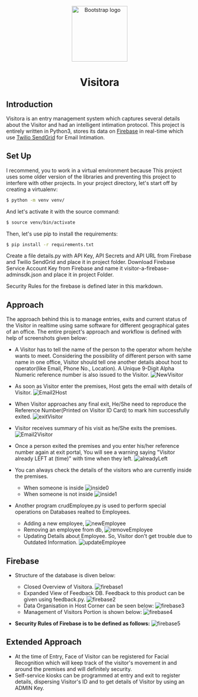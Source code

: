 <p align="center">
  <a href="https://github.com/merrcury/visitora/">
    <img src="https://raw.githubusercontent.com/merrcury/visitora/master/screenshots/Logo.png" alt="Bootstrap logo" width="150" height="150">
  </a>
</p>
<h1 align="center">Visitora</h1>

## Introduction
Visitora is an entry management system which captures several details about the Visitor and had an intelligent intimation protocol. This project is entirely written in Python3, stores its data on [Firebase](https://firebase.google.com/) in real-time which use [Twilio SendGrid](https://sendgrid.com/) for Email Intimation. 

## Set Up
I recommend, you to work in a virtual environment because This project uses some older version of the libraries and preventing this project to interfere with other projects. In your project directory, let's start off by creating a virtualenv:
``` bash 
$ python -m venv venv/
```
And let's activate it with the source command:
``` bash
$ source venv/bin/activate
```
Then, let's use pip to install the requirements:
``` bash
$ pip install -r requirements.txt
```
Create a file details.py with API Key, API Secrets and API URL from Firebase and Twilio SendGrid and place it in project folder. Download Firebase Service Account Key from Firebase and name it visitor-a-firebase-adminsdk.json and place it in project Folder.

Security Rules for the firebase is defined later in this markdown. 

## Approach 
The approach behind this is to manage entries, exits and current status of the Visitor in realtime using same software for different geographical gates of an office. The entire project's approach and workflow is defined with help of screenshots given below:
* A Visitor has to tell the name of the person to the operator whom he/she wants to meet. Considering the possibility of different person with same name in one office, Visitor should tell one another details about host to operator(like Email, Phone No., Location). A Unique 9-Digit Alpha Numeric reference number is also issued to the Visitor. 
![NewVisitor](https://raw.githubusercontent.com/merrcury/visitora/master/screenshots/newVisitor.png)

* As soon as Visitor enter the premises, Host gets the email with details of Visitor. 
![Email2Host](https://raw.githubusercontent.com/merrcury/visitora/master/screenshots/emailHost.png)

* When Visitor approaches any final exit, He/She need to reproduce the Reference Number(Printed on Visitor ID Card) to mark him successfully exited. 
![exitVisitor](https://raw.githubusercontent.com/merrcury/visitora/master/screenshots/exitVisitor.png)

* Visitor receives summary of his visit as he/She exits the premises. 
![Email2Visitor](https://raw.githubusercontent.com/merrcury/visitora/master/screenshots/visiternotify.png)

* Once a person exited the premises and you enter his/her reference number again at exit portal, You will see a warning saying "Visitor already LEFT at (time)" with time when they left. 
![alreadyLeft](https://raw.githubusercontent.com/merrcury/visitora/master/screenshots/alreadyleft.png)

* You can always check the details of the visitors who are currently inside the premises. 
  * When someone is inside
  ![inside0](https://raw.githubusercontent.com/merrcury/visitora/master/screenshots/inside0.png)
  * When someone is not inside
  ![inside1](https://raw.githubusercontent.com/merrcury/visitora/master/screenshots/inside1.png)  

* Another program crudEmployee.py is used to perform special operations on Databases realted to Employees.
  * Adding a new employee,
  ![newEmployee](https://raw.githubusercontent.com/merrcury/visitora/master/screenshots/newEmployee.png)  
  * Removing an employee from db, 
  ![removeEmployee](https://raw.githubusercontent.com/merrcury/visitora/master/screenshots/removeEmployee.png)
  * Updating Details about Employee. So, Visitor don't get trouble due to Outdated Information. 
  ![updateEmployee](https://raw.githubusercontent.com/merrcury/visitora/master/screenshots/updateEmployee.png)  
  
## Firebase
* Structure of the database is diven below:
  * Closed Overview of Visitora.
  ![firebase1](https://raw.githubusercontent.com/merrcury/visitora/master/screenshots/firebase1.png)
  * Expanded View of Feedback DB. Feedback to this product can be given using feedback.py.
  ![firebase2](https://raw.githubusercontent.com/merrcury/visitora/master/screenshots/firebase2.png)
  * Data Organisation in Host Corner can be seen below:
  ![firebase3](https://raw.githubusercontent.com/merrcury/visitora/master/screenshots/firebase3.png)
  * Management of Visitors Portion is shown below:
  ![firebase4](https://raw.githubusercontent.com/merrcury/visitora/master/screenshots/firebase4.png)

* **Security Rules of Firebase is to be defined as follows:**
![firebase5](https://raw.githubusercontent.com/merrcury/visitora/master/screenshots/firebaserules.png)

## Extended Approach 
* At the time of Entry, Face of Visitor can be registered for Facial Recognition which will keep track of the visitor's movement in and around the premises and will definitely security.
* Self-service kiosks can be programmed at entry and exit to register details, dispersing Visitor's ID and to get details of Visitor by using an ADMIN Key. 
